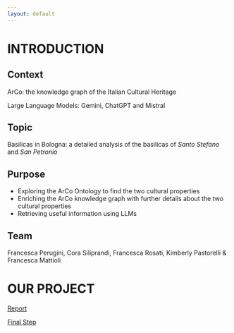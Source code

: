 ```yaml
---
layout: default
---
```


# INTRODUCTION

## Context

ArCo: the knowledge graph of the Italian Cultural Heritage

Large Language Models: Gemini, ChatGPT and Mistral

## Topic

Basilicas in Bologna: a detailed analysis of the basilicas of _Santo Stefano_ and _San Petronio_

## Purpose

* Exploring the ArCo Ontology to find the two cultural properties
* Enriching the ArCo knowledge graph with further details about the two cultural properties
* Retrieving useful information using LLMs

## Team

Francesca Perugini, Cora Siliprandi, Francesca Rosati, Kimberly Pastorelli & Francesca Mattioli

# **OUR PROJECT**

[Report](./report.md)

[Final Step](./finalstep.md)
